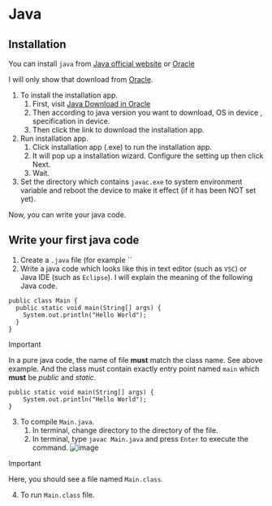 # Java
## Installation
You can install `java` from [Java official website](https://www.java.com/en/download/windows_manual.jsp) or [Oracle](https://www.oracle.com/)

I will only show that download from [Oracle](https://www.oracle.com/).

1. To install the installation app.
   1. First, visit [Java Download in Oracle](https://www.oracle.com/java/technologies/downloads/#jdk22-windows)
   2. Then according to java version you want to download, OS in device , specification in device.
   3. Then click the link to download the installation app.
2. Run installation app.
   1. Click installation app (.exe) to run the installation app.
   2. It will pop up a installation wizard. Configure the setting up then click Next.
   3. Wait.
3. Set the directory which contains `javac.exe` to system environment variable and reboot the device to make it effect (if it has been NOT set yet).

Now, you can write your java code.

## Write your first java code
1. Create a `.java` file (for example ``
2. Write a java code which looks like this in text editor (such as `VSC`) or Java IDE (such as `Eclipse`). I will explain the meaning of the following Java code.

```
public class Main {
  public static void main(String[] args) {
    System.out.println("Hello World");
  }
}
```

> [!IMPORTANT]
> In a pure java code, the name of file **must** match the class name. See above example.
> And the class must contain exactly entry point named `main` which **must** be *public* and *static*.
> ```
> public static void main(String[] args) {
>     System.out.println("Hello World"); 
> }
> ```

3. To compile `Main.java`.
   1. In terminal, change directory to the directory of the file.
   2. In terminal, type `javac Main.java` and press `Enter` to execute the command.
![image](https://github.com/user-attachments/assets/315ea5ae-2b24-4a9d-bccc-a2f625150040)

> [!IMPORTANT]
> Here, you should see a file named `Main.class`.

4. To run `Main.class` file.



   
